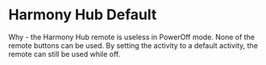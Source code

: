 # Harmony Hub Default

Why - the Harmony Hub remote is useless in PowerOff mode.  None of the remote buttons can be used.  By setting the activity to a default activity, the remote can still be used while off.
